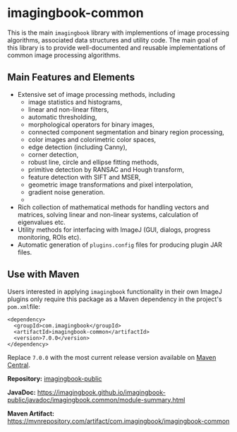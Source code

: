 # imagingbook-common

This is the main `imagingbook` library with implementions of image processing algorithms,
associated data structures and utility code. 
The main goal of this library is to provide well-documented and reusable implementations of
common image processing algorithms.

## Main Features and Elements

* Extensive set of image processing methods, including
    * image statistics and histograms,
    * linear and non-linear filters,
    * automatic thresholding,
    * morphological operators for binary images,
    * connected component segmentation and binary region processing,
    * color images and colorimetric color spaces,
    * edge detection (including Canny),
    * corner detection,
    * robust line, circle and ellipse fitting methods,
    * primitive detection by RANSAC and Hough transform,
    * feature detection with SIFT and MSER,
    * geometric image transformations and pixel interpolation,
    * gradient noise generation.
    * 
* Rich collection of mathematical methods for handling vectors and matrices, solving 
 linear and non-linear systems, calculation of eigenvalues etc.
* Utility methods for interfacing with ImageJ (GUI, dialogs, progress monitoring, ROIs etc). 
* Automatic generation of `plugins.config` files for producing plugin JAR files.
  


## Use with Maven

Users interested in applying `imagingbook`
functionality in their own ImageJ plugins only require this package as a Maven dependency
in the project's `pom.xml`file:
```
<dependency>
  <groupId>com.imagingbook</groupId>
  <artifactId>imagingbook-common</artifactId>
  <version>7.0.0</version>
</dependency>
```
Replace `7.0.0` with the most current release version available on
[Maven Central](https://mvnrepository.com/artifact/com.imagingbook/imagingbook-common).

**Repository:** [imagingbook-public](https://github.com/imagingbook/imagingbook-public)

**JavaDoc:** https://imagingbook.github.io/imagingbook-public/javadoc/imagingbook.common/module-summary.html

**Maven Artifact:** https://mvnrepository.com/artifact/com.imagingbook/imagingbook-common


